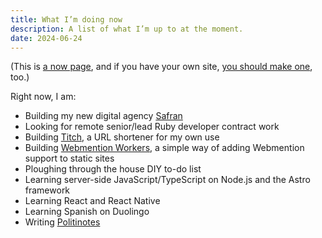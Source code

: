 ```yaml
---
title: What I’m doing now
description: A list of what I’m up to at the moment.
date: 2024-06-24
---
```


<aside class="text-sm italic">

(This is [a now page](https://nownownow.com/about), and if you have your own site, [you should make one](https://nownownow.com/about), too.)

</aside>

Right now, I am:

* Building my new digital agency [Safran](https://www.safran.agency)
* Looking for remote senior/lead Ruby developer contract work
* Building [Titch](https://github.com/rubenarakelyan/titch), a URL shortener for my own use
* Building [Webmention Workers](https://github.com/rubenarakelyan/webmention-workers), a simple way of adding Webmention support to static sites
* Ploughing through the house DIY to-do list
* Learning server-side JavaScript/TypeScript on Node.js and the Astro framework
* Learning React and React Native
* Learning Spanish on Duolingo
* Writing [Politinotes](https://politinotes.wackomenace.co.uk)
